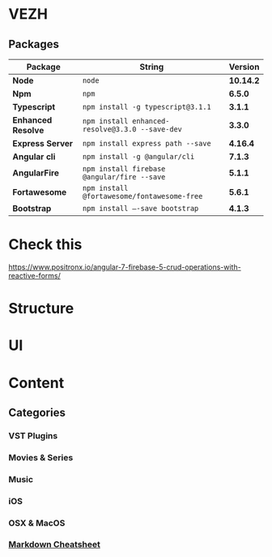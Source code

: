 
# VEZH


## Packages

Package | String | Version
--- | --- | ---
**Node**| `node` | **10.14.2**
**Npm** | `npm`| **6.5.0**
**Typescript** | `npm install -g typescript@3.1.1`| **3.1.1**
**Enhanced Resolve** | `npm install enhanced-resolve@3.3.0 --save-dev` | **3.3.0**
**Express Server** | `npm install express path --save` | **4.16.4**
**Angular cli** | `npm install -g @angular/cli` | **7.1.3**
**AngularFire** | `npm install firebase @angular/fire --save ` | **5.1.1**
**Fortawesome** | `npm install @fortawesome/fontawesome-free` | **5.6.1**
**Bootstrap** | `npm install —-save bootstrap` | **4.1.3**

# Check this
https://www.positronx.io/angular-7-firebase-5-crud-operations-with-reactive-forms/

# Structure


# UI


# Content

## Categories


### VST Plugins

### Movies & Series

### Music

### iOS

### OSX & MacOS


### [Markdown Cheatsheet](https://github.com/adam-p/markdown-here/wiki/Markdown-Cheatsheet#wiki-pages-box)
